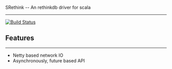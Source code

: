 SRethink -- An rethinkdb driver for scala
*****************************************

[![Build Status](https://travis-ci.org/jilen/srethink.svg?branch=master)](https://travis-ci.org/jilen/srethink)

Features
--------
********

+  Netty based network IO
+  Asynchronously, future based API
